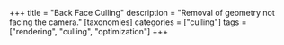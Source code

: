 +++
title = "Back Face Culling"
description = "Removal of geometry not facing the camera."
[taxonomies]
categories = ["culling"]
tags = ["rendering", "culling", "optimization"]
+++

<div class="notice stub"></div>
